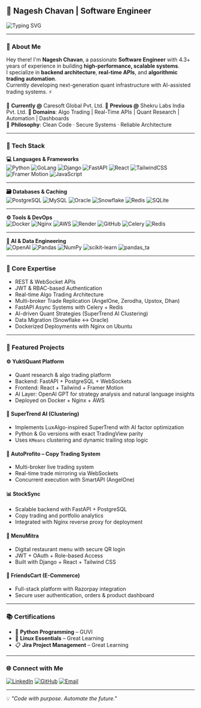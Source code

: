 ## 🚀 Nagesh Chavan | Software Engineer  

![Typing SVG](https://readme-typing-svg.herokuapp.com?font=Fira+Code&weight=600&size=22&pause=1000&color=00B2FF&vCenter=true&width=650&lines=Software+Engineer;Backend+%7C+APIs+%7C+Realtime+Systems;Algo+Trading+%26+Quant+Automation;Optimizing+Backend+Performance+%F0%9F%94%A5)

---

### 🌟 About Me
Hey there! I'm **Nagesh Chavan**, a passionate **Software Engineer** with 4.3+ years of experience in building **high-performance, scalable systems**.  
I specialize in **backend architecture**, **real-time APIs**, and **algorithmic trading automation**.  
Currently developing next-generation quant infrastructure with AI-assisted trading systems. ⚡

🔹 **Currently @** Caresoft Global Pvt. Ltd.
🔹 **Previous @** Shekru Labs India Pvt. Ltd.
🔹 **Domains**: Algo Trading | Real-Time APIs | Quant Research | Automation | Dashboards  
🔹 **Philosophy**: Clean Code · Secure Systems · Reliable Architecture  

---

### 🔧 Tech Stack

**💻 Languages & Frameworks**  
![Python](https://img.shields.io/badge/Python-3776AB?style=for-the-badge&logo=python&logoColor=white)
![GoLang](https://img.shields.io/badge/Go-00ADD8?style=for-the-badge&logo=go&logoColor=white)
![Django](https://img.shields.io/badge/Django-092E20?style=for-the-badge&logo=django&logoColor=white)
![FastAPI](https://img.shields.io/badge/FastAPI-009688?style=for-the-badge&logo=fastapi&logoColor=white)
![React](https://img.shields.io/badge/React-20232A?style=for-the-badge&logo=react&logoColor=61DAFB)
![TailwindCSS](https://img.shields.io/badge/TailwindCSS-06B6D4?style=for-the-badge&logo=tailwindcss&logoColor=white)
![Framer Motion](https://img.shields.io/badge/FramerMotion-E600F7?style=for-the-badge&logo=framer&logoColor=white)
![JavaScript](https://img.shields.io/badge/JavaScript-F7DF1E?style=for-the-badge&logo=javascript&logoColor=black)

---

**🗃️ Databases & Caching**  
![PostgreSQL](https://img.shields.io/badge/PostgreSQL-336791?style=for-the-badge&logo=postgresql&logoColor=white)
![MySQL](https://img.shields.io/badge/MySQL-4479A1?style=for-the-badge&logo=mysql&logoColor=white)
![Oracle](https://img.shields.io/badge/Oracle-F80000?style=for-the-badge&logo=oracle&logoColor=white)
![Snowflake](https://img.shields.io/badge/Snowflake-29B5E8?style=for-the-badge&logo=snowflake&logoColor=white)
![Redis](https://img.shields.io/badge/Redis-DC382D?style=for-the-badge&logo=redis&logoColor=white)
![SQLite](https://img.shields.io/badge/SQLite-003B57?style=for-the-badge&logo=sqlite&logoColor=white)

---

**⚙️ Tools & DevOps**  
![Docker](https://img.shields.io/badge/Docker-2496ED?style=for-the-badge&logo=docker&logoColor=white)
![Nginx](https://img.shields.io/badge/Nginx-009639?style=for-the-badge&logo=nginx&logoColor=white)
![AWS](https://img.shields.io/badge/AWS-FF9900?style=for-the-badge&logo=amazonaws&logoColor=white)
![Render](https://img.shields.io/badge/Render-46E3B7?style=for-the-badge&logo=render&logoColor=black)
![GitHub](https://img.shields.io/badge/GitHub-181717?style=for-the-badge&logo=github&logoColor=white)
![Celery](https://img.shields.io/badge/Celery-37814A?style=for-the-badge&logo=celery&logoColor=white)
![Redis](https://img.shields.io/badge/Redis-DC382D?style=for-the-badge&logo=redis&logoColor=white)

---

**🤖 AI & Data Engineering**  
![OpenAI](https://img.shields.io/badge/OpenAI-412991?style=for-the-badge&logo=openai&logoColor=white)
![Pandas](https://img.shields.io/badge/Pandas-150458?style=for-the-badge&logo=pandas&logoColor=white)
![NumPy](https://img.shields.io/badge/NumPy-013243?style=for-the-badge&logo=numpy&logoColor=white)
![scikit-learn](https://img.shields.io/badge/scikit--learn-F7931E?style=for-the-badge&logo=scikitlearn&logoColor=white)
![pandas_ta](https://img.shields.io/badge/pandas_ta-0A0A0A?style=for-the-badge&logo=pandas&logoColor=white)

---

### 🧩 Core Expertise
- REST & WebSocket APIs  
- JWT & RBAC-based Authentication  
- Real-time Algo Trading Architecture  
- Multi-broker Trade Replication (AngelOne, Zerodha, Upstox, Dhan)  
- FastAPI Async Systems with Celery + Redis  
- AI-driven Quant Strategies (SuperTrend AI Clustering)  
- Data Migration (Snowflake ↔ Oracle)  
- Dockerized Deployments with Nginx on Ubuntu  

---

### 💼 Featured Projects

#### ⚙️ **YuktiQuant Platform**
- Quant research & algo trading platform  
- Backend: FastAPI + PostgreSQL + WebSockets  
- Frontend: React + Tailwind + Framer Motion  
- AI Layer: OpenAI GPT for strategy analysis and natural language insights  
- Deployed on Docker + Nginx + AWS  

#### 🧠 **SuperTrend AI (Clustering)**
- Implements LuxAlgo-inspired SuperTrend with AI factor optimization  
- Python & Go versions with exact TradingView parity  
- Uses `KMeans` clustering and dynamic trailing stop logic  

#### 🔁 **AutoProfito – Copy Trading System**
- Multi-broker live trading system  
- Real-time trade mirroring via WebSockets  
- Concurrent execution with SmartAPI (AngelOne)  

#### 📊 **StockSync**
- Scalable backend with FastAPI + PostgreSQL  
- Copy trading and portfolio analytics  
- Integrated with Nginx reverse proxy for deployment  

#### 🧾 **MenuMitra**
- Digital restaurant menu with secure QR login  
- JWT + OAuth + Role-based Access  
- Built with Django + React + Tailwind CSS  

#### 🛒 **FriendsCart (E-Commerce)**
- Full-stack platform with Razorpay integration  
- Secure user authentication, orders & product dashboard  

---

### 📚 Certifications
- 🧠 **Python Programming** – GUVI  
- 🐧 **Linux Essentials** – Great Learning  
- 📋 **Jira Project Management** – Great Learning  

---

### 🌐 Connect with Me

[![LinkedIn](https://img.shields.io/badge/LinkedIn-0A66C2?style=for-the-badge&logo=linkedin&logoColor=white)](http://www.linkedin.com/in/nagesh-chavan-878b742b7)
[![GitHub](https://img.shields.io/badge/GitHub-181717?style=for-the-badge&logo=github&logoColor=white)](https://github.com/nagesh882)
[![Email](https://img.shields.io/badge/Email-D14836?style=for-the-badge&logo=gmail&logoColor=white)](mailto:nageshchavan0802@gmail.com)

---

💡 *"Code with purpose. Automate the future."*  
